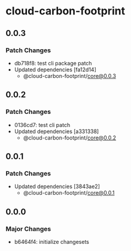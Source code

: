 # cloud-carbon-footprint

## 0.0.3

### Patch Changes

- db718f8: test cli package patch
- Updated dependencies [fa12d14]
  - @cloud-carbon-footprint/core@0.0.3

## 0.0.2

### Patch Changes

- 0136cd7: test cli patch
- Updated dependencies [a331338]
  - @cloud-carbon-footprint/core@0.0.2

## 0.0.1

### Patch Changes

- Updated dependencies [3843ae2]
  - @cloud-carbon-footprint/core@0.0.1

## 0.0.0

### Major Changes

- b6464f4: initialize changesets
